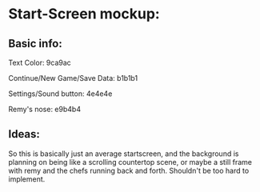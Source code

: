 # Start-Screen mockup:
## Basic info:
Text Color: 9ca9ac

Continue/New Game/Save Data: b1b1b1

Settings/Sound button: 4e4e4e

Remy's nose: e9b4b4

## Ideas:
So this is basically just an average startscreen, and the background is planning on being like a scrolling countertop scene, or maybe a still frame with remy and the chefs running back and forth. Shouldn't be too hard to implement.
